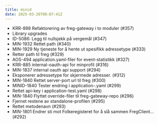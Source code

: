 ```yaml
---
title: minid
date: 2025-03-26T08:07:41Z
---
```

- KRR-898 Refaktorering av freg-gateway i to moduler (#357)
- Library upgrades
- ID-5086: Legg til nullsjekk på vergemål (#347)
- MIN-1932 Rettet path (#340)
- MIN-1929 Ny tjeneste for å hente ut spesifikk adressetype (#333)
- Retter path til freg (#329)
- AOS-494 application.yaml-filer for event-statistikk (#327)
- KRR-885 internal-oauth-api for minprofil (#316)
- MIN-1837 internal oauth api support (#294)
- Eksponerer adressetype for skjermede adresser. (#312)
- MIN-1840 Rettet server-port  url til freg (#300)
- MINID-1840 Tester endring i application-.yaml (#299)
- Rettet api-key i application-test.yaml (#298)
- MIN-1840 Flyttet override-filer til freg-gateway-repo (#296)
- Fjernet restene av standalone-profilen (#295)
- Rettet metodenavn (#293)
- MIN-1801 Endrer sti mot Folkeregisteret for å slå sammen FregClient... (#292)

